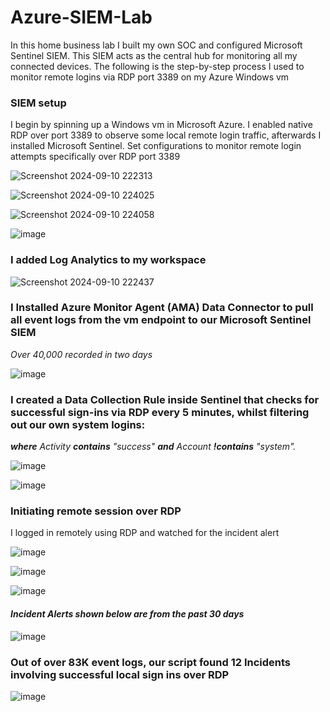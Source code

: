 # Azure-SIEM-Lab


In this home business lab I built my own SOC and configured Microsoft Sentinel SIEM. This SIEM acts as the central hub for monitoring all my connected devices. The following is the step-by-step process I used to monitor remote logins via RDP port 3389 on my Azure Windows vm

### SIEM setup
I begin by spinning up a Windows vm in Microsoft Azure. I enabled native RDP over port 3389 to observe some local remote login traffic, afterwards I installed Microsoft Sentinel. Set configurations to monitor remote login attempts specifically over RDP port 3389

![Screenshot 2024-09-10 222313](https://github.com/user-attachments/assets/3c4ee468-e911-45aa-acfc-f17f50c9374c)

![Screenshot 2024-09-10 224025](https://github.com/user-attachments/assets/ac68ed35-82cc-475a-b166-d67bb98b7c2b)

![Screenshot 2024-09-10 224058](https://github.com/user-attachments/assets/bc30b90a-fc7d-4ad7-bbc6-55c5535dc43e)


![image](https://github.com/user-attachments/assets/9d0d22a0-410c-4709-af62-67f83ff36def)

### I added Log Analytics to my workspace

![Screenshot 2024-09-10 222437](https://github.com/user-attachments/assets/2536ef4c-765a-42a1-948a-d8fbaa9979b0)

### I Installed Azure Monitor Agent (AMA) Data Connector to pull all event logs from the vm endpoint to our Microsoft Sentinel SIEM
_Over 40,000 recorded in two days_


![image](https://github.com/user-attachments/assets/b1e502e5-f9a3-4d85-9163-bddfc0181dec)

### I created a Data Collection Rule inside Sentinel that checks for successful sign-ins via RDP every 5 minutes, whilst filtering out our own system logins:

_**where** Activity **contains** "success" **and** Account **!contains** "system"._

![image](https://github.com/user-attachments/assets/d03a23d3-b2c4-495b-94bd-9505cfbfbd2d)

![image](https://github.com/user-attachments/assets/119f1976-46f5-45e3-be31-3b98db7a4e79)

### Initiating remote session over RDP
I logged in remotely using RDP and watched for the incident alert

![image](https://github.com/user-attachments/assets/19eadd19-4dda-40fe-b313-46e3c531b5a1)

![image](https://github.com/user-attachments/assets/21f4fb6e-e5bf-49a8-a362-e0ff6b5dc378)

![image](https://github.com/user-attachments/assets/57859550-5835-42a3-ac89-89a71f995662)

#### _Incident Alerts shown below are from the past 30 days_

![image](https://github.com/user-attachments/assets/f0d1b20d-b7b5-443a-aa74-db11e82c69be)

### Out of over 83K event logs, our script found 12 Incidents involving successful local sign ins over RDP

![image](https://github.com/user-attachments/assets/c1385de7-2014-491d-bba4-8827dfc223ce)




















